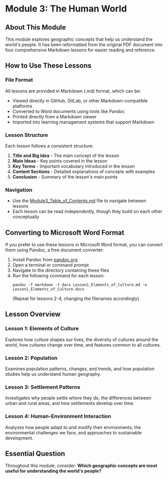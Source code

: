# Module 3: The Human World

## About This Module
This module explores geographic concepts that help us understand the world's people. It has been reformatted from the original PDF document into four comprehensive Markdown lessons for easier reading and reference.

## How to Use These Lessons

### File Format
All lessons are provided in Markdown (.md) format, which can be:
- Viewed directly in GitHub, GitLab, or other Markdown-compatible platforms
- Converted to Word documents using tools like Pandoc
- Printed directly from a Markdown viewer
- Imported into learning management systems that support Markdown

### Lesson Structure
Each lesson follows a consistent structure:
1. **Title and Big Idea** - The main concept of the lesson
2. **Main Ideas** - Key points covered in the lesson
3. **Key Terms** - Important vocabulary introduced in the lesson
4. **Content Sections** - Detailed explanations of concepts with examples
5. **Conclusion** - Summary of the lesson's main points

### Navigation
- Use the [Module3_Table_of_Contents.md](Module3_Table_of_Contents.md) file to navigate between lessons
- Each lesson can be read independently, though they build on each other conceptually

## Converting to Microsoft Word Format

If you prefer to use these lessons in Microsoft Word format, you can convert them using Pandoc, a free document converter:

1. Install Pandoc from [pandoc.org](https://pandoc.org/installing.html)
2. Open a terminal or command prompt
3. Navigate to the directory containing these files
4. Run the following command for each lesson:
   ```
   pandoc -f markdown -t docx Lesson1_Elements_of_Culture.md -o Lesson1_Elements_of_Culture.docx
   ```
   (Repeat for lessons 2-4, changing the filenames accordingly)

## Lesson Overview

### Lesson 1: Elements of Culture
Explores how culture shapes our lives, the diversity of cultures around the world, how cultures change over time, and features common to all cultures.

### Lesson 2: Population
Examines population patterns, changes, and trends, and how population studies help us understand human geography.

### Lesson 3: Settlement Patterns
Investigates why people settle where they do, the differences between urban and rural areas, and how settlements develop over time.

### Lesson 4: Human-Environment Interaction
Analyzes how people adapt to and modify their environments, the environmental challenges we face, and approaches to sustainable development.

## Essential Question
Throughout this module, consider: **Which geographic concepts are most useful for understanding the world's people?**